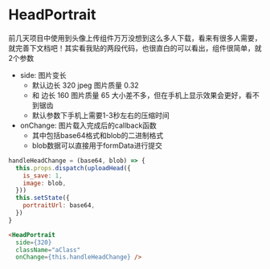 # HeadPortrait

前几天项目中使用到头像上传组件万万没想到这么多人下载，看来有很多人需要，就完善下文档吧！其实看我贴的两段代码，也很直白的可以看出，组件很简单，就2个参数

* side: 图片变长
  - 默认边长 320 jpeg 图片质量 0.32
  - 和 边长 160 图片质量 65 大小差不多，但在手机上显示效果会更好，看不到锯齿
  - 默认参数下手机上需要1-3秒左右的压缩时间
* onChange: 图片载入完成后的callback函数
  - 其中包括base64格式和blob的二进制格式
  - blob数据可以直接用于formData进行提交

```js
handleHeadChange = (base64, blob) => {
  this.props.dispatch(uploadHead({
    is_save: 1,
    image: blob,
  }))
  this.setState({
    portraitUrl: base64,
  })
}
```
```html
<HeadPortrait
  side={320}
  className="aClass"
  onChange={this.handleHeadChange} />
```
